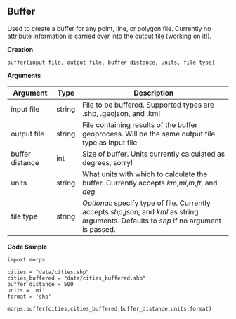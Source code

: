## Buffer

Used to create a buffer for any point, line, or polygon file. Currently no attribute information is carried over into the output file (working on it!).

**Creation**

    buffer(input file, output file, buffer distance, units, file type)

**Arguments**

Argument | Type | Description
--- | --- | ---
input file | string | File to be buffered. Supported types are .shp, .geojson, and .kml
output file | string | File containing results of the buffer geoprocess. Will be the same output file type as input file
buffer distance | int | Size of buffer. Units currently calculated as degrees, sorry!
units | string | What units with which to calculate the buffer. Currently accepts *km*,*mi*,*m*,*ft*, and *deg*
file type | string | *Optional:*  specify type of file. Currently accepts *shp*,*json*, and *kml* as string arguments. Defaults to *shp* if no argument is passed. 

**Code Sample**
    
    import morps

	cities = "data/cities.shp"
	cities_buffered = "data/cities_buffered.shp"
	buffer_distance = 500
	units = 'mi'
	format = 'shp'

	morps.buffer(cities,cities_buffered,buffer_distance,units,format)